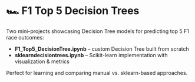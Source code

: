 # 🏎️ F1 Top 5 Decision Trees

Two mini-projects showcasing Decision Tree models for predicting top 5 F1 race outcomes:  

- **F1_Top5_DecisionTree.ipynb** – custom Decision Tree built from scratch  
- **sklearndecisiontrees.ipynb** – Scikit-learn implementation with visualization & metrics  

Perfect for learning and comparing manual vs. sklearn-based approaches.
